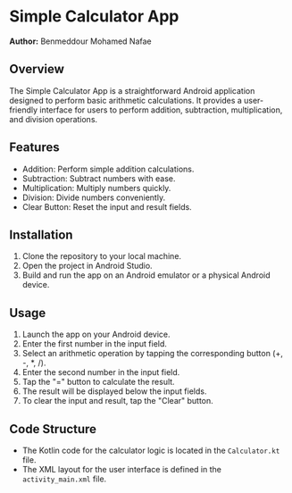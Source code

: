 # Simple Calculator App

**Author:** Benmeddour Mohamed Nafae

## Overview

The Simple Calculator App is a straightforward Android application designed to perform basic arithmetic calculations. It provides a user-friendly interface for users to perform addition, subtraction, multiplication, and division operations.

## Features

- Addition: Perform simple addition calculations.
- Subtraction: Subtract numbers with ease.
- Multiplication: Multiply numbers quickly.
- Division: Divide numbers conveniently.
- Clear Button: Reset the input and result fields.


## Installation

1. Clone the repository to your local machine.
2. Open the project in Android Studio.
3. Build and run the app on an Android emulator or a physical Android device.

## Usage

1. Launch the app on your Android device.
2. Enter the first number in the input field.
3. Select an arithmetic operation by tapping the corresponding button (+, -, *, /).
4. Enter the second number in the input field.
5. Tap the "=" button to calculate the result.
6. The result will be displayed below the input fields.
7. To clear the input and result, tap the "Clear" button.

## Code Structure

- The Kotlin code for the calculator logic is located in the `Calculator.kt` file.
- The XML layout for the user interface is defined in the `activity_main.xml` file.

